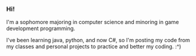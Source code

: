 ### Hi!

I'm a sophomore majoring in computer science and minoring in game development programming. 

I've been learning java, python, and now C#, so I'm posting my code from my classes and personal projects to practice and better my coding. :^)

<!--
**k4tho/k4tho** is a ✨ _special_ ✨ repository because its `README.md` (this file) appears on your GitHub profile.

Here are some ideas to get you started:

- 🔭 I’m currently working on ...
- 🌱 I’m currently learning ...
- 👯 I’m looking to collaborate on ...
- 🤔 I’m looking for help with ...
- 💬 Ask me about ...
- 📫 How to reach me: ...
- 😄 Pronouns: ...
- ⚡ Fun fact: ...
-->
